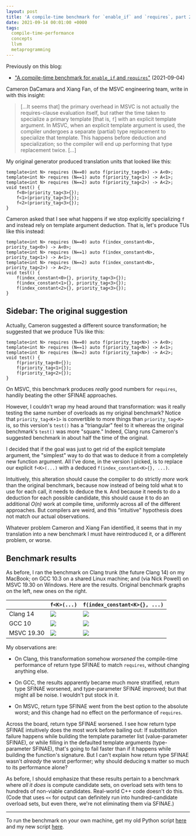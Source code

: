 ```yaml
---
layout: post
title: 'A compile-time benchmark for `enable_if` and `requires`, part 2'
date: 2021-09-14 00:01:00 +0000
tags:
  compile-time-performance
  concepts
  llvm
  metaprogramming
---
```


Previously on this blog:

* ["A compile-time benchmark for `enable_if` and `requires`"](/blog/2021/09/04/enable-if-benchmark/) (2021-09-04)

Cameron DaCamara and Xiang Fan, of the MSVC engineering team, write in with this insight:

> [...It seems that] the primary overhead in MSVC is not actually the requires-clause
> evaluation itself, but rather the time taken to specialize a primary template [that is, `f`]
> with an explicit template argument.
> In MSVC, when an explicit template argument is used, the compiler undergoes a separate
> (partial) type replacement to specialize that template. This happens before deduction
> and specialization; so the compiler will end up performing that type replacement twice. [...]

My original generator produced translation units that looked like this:

    template<int N> requires (N==0) auto f(priority_tag<0>) -> A<0>;
    template<int N> requires (N==1) auto f(priority_tag<1>) -> A<1>;
    template<int N> requires (N==2) auto f(priority_tag<2>) -> A<2>;
    void test() {
        f<0>(priority_tag<3>{});
        f<1>(priority_tag<3>{});
        f<2>(priority_tag<3>{});
    }

Cameron asked that I see what happens if we stop explicitly specializing `f` and instead
rely on template argument deduction. That is, let's produce TUs like this instead:

    template<int N> requires (N==0) auto f(index_constant<N>, priority_tag<0>) -> A<0>;
    template<int N> requires (N==1) auto f(index_constant<N>, priority_tag<1>) -> A<1>;
    template<int N> requires (N==2) auto f(index_constant<N>, priority_tag<2>) -> A<2>;
    void test() {
        f(index_constant<0>{}, priority_tag<3>{});
        f(index_constant<1>{}, priority_tag<3>{});
        f(index_constant<2>{}, priority_tag<3>{});
    }


## Sidebar: The original suggestion

Actually, Cameron suggested a different source transformation; he
suggested that we produce TUs like this:

    template<int N> requires (N==0) auto f(priority_tag<N>) -> A<0>;
    template<int N> requires (N==1) auto f(priority_tag<N>) -> A<1>;
    template<int N> requires (N==2) auto f(priority_tag<N>) -> A<2>;
    void test() {
        f(priority_tag<0>{});
        f(priority_tag<1>{});
        f(priority_tag<2>{});
    }

On MSVC, this benchmark produces _really_ good numbers for `requires`,
handily beating the other SFINAE approaches.

However, I couldn't wrap my head around that transformation: was it
really testing the same number of overloads as my original benchmark?
Notice that `priority_tag<K+1>` is convertible to more things than
`priority_tag<K>` is, so this version's `test()` has a "triangular" feel
to it whereas the original benchmark's `test()` was more "square."
Indeed, Clang runs Cameron's suggested benchmark in about half the time
of the original.

I decided that if the goal was just to get rid of the explicit template argument,
the "simplest" way to do that was to deduce it from a completely new function
argument. All I've done, in the version I picked, is to replace our explicit
`f<K>(...)` with a deduced `f(index_constant<K>{}, ...)`.

Intuitively, this alteration should cause the compiler to do strictly _more_ work
than the original benchmark, because now instead of being told what `N` to use
for each call, it needs to deduce the `N`. And because it needs to do a deduction
for each possible candidate, this should cause it to do an additional _O(n)_ work
at compile time, uniformly across all of the different approaches. But compilers
are weird, and this "intuitive" hypothesis does not match our actual observations.

Whatever problem Cameron and Xiang Fan identified, it seems that in my translation
into a new benchmark I must have reintroduced it, or a different problem, or worse.


## Benchmark results

As before, I ran the benchmark on Clang trunk (the future Clang 14) on my MacBook;
on GCC 10.3 on a shared Linux machine; and (via Nick Powell) on MSVC 19.30 on
Windows. Here are the results. Original benchmark graphs on the left, new ones
on the right.

|            | `f<K>(...)` | `f(index_constant<K>{}, ...)` |
|------------|-------------|-------------------------------|
| Clang 14   | ![](/blog/images/2021-09-04-clang-results.png)     | ![](/blog/images/2021-09-14-clang-results.png)     |
| GCC 10     | ![](/blog/images/2021-09-04-gcc10-results.png)     | ![](/blog/images/2021-09-14-gcc10-results.png)     |
| MSVC 19.30 | ![](/blog/images/2021-09-04-msvc-results-nick.png) | ![](/blog/images/2021-09-14-msvc-results-nick.png) |

My observations are:

* On Clang, this transformation somehow _worsened_ the compile-time performance of return type SFINAE
    to match `requires`, without changing anything else.

* On GCC, the results apparently became much more stratified, return type SFINAE worsened,
    and type-parameter SFINAE improved; but that might all be noise. I wouldn't put stock in it.

* On MSVC, return type SFINAE went from the best option to the absolute worst; and this change
    had no effect on the performance of `requires`.

Across the board, return type SFINAE worsened. I see how return type SFINAE intuitively
does the most work before bailing out: If substitution failure happens while building the
template parameter list (value-parameter SFINAE), or while filling in the defaulted template
arguments (type-parameter SFINAE), that's going to fail faster than if it happens while
building the function's signature. But I can't explain how return type SFINAE wasn't _already_
the worst performer; why should deducing `N` matter so much to its performance alone?

As before, I should emphasize that these results pertain to a benchmark where
_all it does_ is compute candidate sets, on overload sets with tens to hundreds of non-viable
candidates. Real-world C++ code doesn't do this. (Code that uses `<<` for output can definitely
run into hundred-candidate overload sets, but even there, we're not eliminating them via SFINAE.)

----

To run the benchmark on your own machine, get my old Python script [here](/blog/code/2021-09-04-benchmark.py)
and my new script [here](/blog/code/2021-09-14-benchmark2.py).
